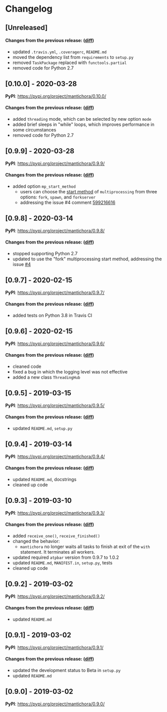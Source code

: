 # Changelog

## [Unreleased]

#### Changes from the previous release: ([diff](https://github.com/alphatwirl/mantichora/compare/v0.10.0...master))
- updated `.travis.yml`, `.coveragerc`, `README.md`
- moved the dependency list from `requirements` to `setup.py`
- removed `TaskPackage` replaced with `functools.partial`
- removed code for Python 2.7

## [0.10.0] - 2020-03-28

**PyPI**: https://pypi.org/project/mantichora/0.10.0/

#### Changes from the previous release: ([diff](https://github.com/alphatwirl/mantichora/compare/v0.9.9...v0.10.0))
- added `threading` mode, which can be selected by new option `mode`
- added brief sleeps in "while" loops, which improves performance in some circumstances
- removed code for Python 2.7

## [0.9.9] - 2020-03-28

**PyPI**: https://pypi.org/project/mantichora/0.9.9/

#### Changes from the previous release: ([diff](https://github.com/alphatwirl/mantichora/compare/v0.9.8...v0.9.9))
- added option `mp_start_method`
    - users can choose the [start method](https://docs.python.org/3/library/multiprocessing.html#contexts-and-start-methods) of `multiprocessing` from three options: `fork`, `spawn`, and `forkserver`
    - addressing the issue #4 comment [599216616](https://github.com/alphatwirl/mantichora/issues/4#issuecomment-599216616)

## [0.9.8] - 2020-03-14

**PyPI**: https://pypi.org/project/mantichora/0.9.8/

#### Changes from the previous release: ([diff](https://github.com/alphatwirl/mantichora/compare/v0.9.7...v0.9.8))
- stopped supporting Python 2.7
- updated to use the "fork" multiprocessing start method, addressing the issue [#4](https://github.com/alphatwirl/mantichora/issues/4)

## [0.9.7] - 2020-02-15

**PyPI**: https://pypi.org/project/mantichora/0.9.7/

#### Changes from the previous release: ([diff](https://github.com/alphatwirl/mantichora/compare/v0.9.6...v0.9.7))
- added tests on Python 3.8 in Travis CI

## [0.9.6] - 2020-02-15

**PyPI**: https://pypi.org/project/mantichora/0.9.6/

#### Changes from the previous release: ([diff](https://github.com/alphatwirl/mantichora/compare/v0.9.5...v0.9.6))
- cleaned code
- fixed a bug in which the logging level was not effective
- added a new class `ThreadingHub`

## [0.9.5] - 2019-03-15

**PyPI**: https://pypi.org/project/mantichora/0.9.5/

#### Changes from the previous release: ([diff](https://github.com/alphatwirl/mantichora/compare/v0.9.4...v0.9.5))
- updated `README.md`, `setup.py`

## [0.9.4] - 2019-03-14

**PyPI**: https://pypi.org/project/mantichora/0.9.4/

#### Changes from the previous release: ([diff](https://github.com/alphatwirl/mantichora/compare/v0.9.3...v0.9.4))
- updated `README.md`, docstrings
- cleaned up code

## [0.9.3] - 2019-03-10

**PyPI**: https://pypi.org/project/mantichora/0.9.3/

#### Changes from the previous release: ([diff](https://github.com/alphatwirl/mantichora/compare/v0.9.2...v0.9.3))
- added `receive_one()`, `receive_finished()`
- changed the behavior:
    - `mantichora` no longer waits all tasks to finish at exit of the
      `with` statement. It terminates all workers.
- updated required `atpbar` version from 0.9.7 to 1.0.2
- updated `README.md`, `MANIFEST.in`, `setup.py`, tests
- cleaned up code

## [0.9.2] - 2019-03-02

**PyPI**: https://pypi.org/project/mantichora/0.9.2/

#### Changes from the previous release: ([diff](https://github.com/alphatwirl/mantichora/compare/v0.9.1...v0.9.2))
- updated `README.md`

## [0.9.1] - 2019-03-02

**PyPI**: https://pypi.org/project/mantichora/0.9.1/

#### Changes from the previous release: ([diff](https://github.com/alphatwirl/mantichora/compare/v0.9.0...v0.9.1))
- updated the development status to Beta in `setup.py`
- updated `README.md`

## [0.9.0] - 2019-03-02

**PyPI**: https://pypi.org/project/mantichora/0.9.0/
